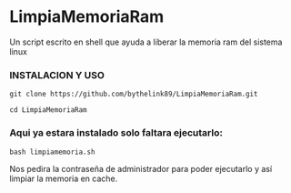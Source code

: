 # LimpiaMemoriaRam
Un script escrito en shell que ayuda a liberar la memoria ram del sistema linux

### INSTALACION Y USO

```
git clone https://github.com/bythelink89/LimpiaMemoriaRam.git
```
```
cd LimpiaMemoriaRam
```
### Aqui ya estara instalado solo faltara ejecutarlo:
```
bash limpiamemoria.sh
```
Nos pedira la contraseña de administrador para 
poder ejecutarlo y así limpiar la memoria en 
cache.
